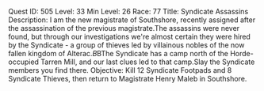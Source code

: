 Quest ID: 505
Level: 33
Min Level: 26
Race: 77
Title: Syndicate Assassins
Description: I am the new magistrate of Southshore, recently assigned after the assassination of the previous magistrate.The assassins were never found, but through our investigations we're almost certain they were hired by the Syndicate - a group of thieves led by villainous nobles of the now fallen kingdom of Alterac.$B$BThe Syndicate has a camp north of the Horde-occupied Tarren Mill, and our last clues led to that camp.Slay the Syndicate members you find there.
Objective: Kill 12 Syndicate Footpads and 8 Syndicate Thieves, then return to Magistrate Henry Maleb in Southshore.

